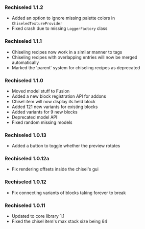 ### Rechiseled 1.1.2
- Added an option to ignore missing palette colors in `ChiseledTextureProvider`
- Fixed crash due to missing `LoggerFactory` class

### Rechiseled 1.1.1
- Chiseling recipes now work in a similar manner to tags
- Chiseling recipes with overlapping entries will now be merged automatically
- Marked the 'parent' system for chiseling recipes as deprecated

### Rechiseled 1.1.0
- Moved model stuff to Fusion
- Added a new block registration API for addons
- Chisel item will now display its held block
- Added 121 new variants for existing blocks
- Added variants for 9 new blocks
- Deprecated model API
- Fixed random missing models

### Rechiseled 1.0.13
- Added a button to toggle whether the preview rotates

### Rechiseled 1.0.12a
- Fix rendering offsets inside the chisel's gui

### Rechiseled 1.0.12
- Fix connecting variants of blocks taking forever to break

### Rechiseled 1.0.11
- Updated to core library 1.1
- Fixed the chisel item's max stack size being 64
